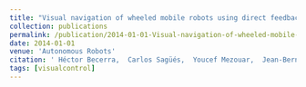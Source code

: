 ```yaml
---
title: "Visual navigation of wheeled mobile robots using direct feedback of a geometric constraint"
collection: publications
permalink: /publication/2014-01-01-Visual-navigation-of-wheeled-mobile-robots-using-direct-feedback-of-a-geometric-constraint
date: 2014-01-01
venue: 'Autonomous Robots'
citation: ' Héctor Becerra,  Carlos Sagüés,  Youcef Mezouar,  Jean-Bernard Hayet, &quot;Visual navigation of wheeled mobile robots using direct feedback of a geometric constraint.&quot; Autonomous Robots, 2014.'
tags: [visualcontrol]
---
```

